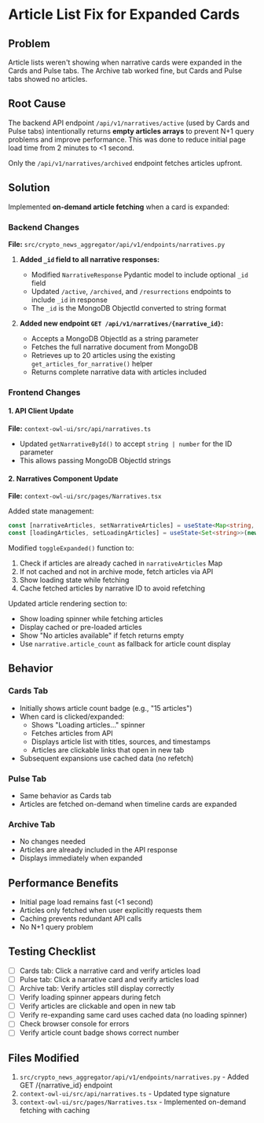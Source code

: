 # Article List Fix for Expanded Cards

## Problem
Article lists weren't showing when narrative cards were expanded in the Cards and Pulse tabs. The Archive tab worked fine, but Cards and Pulse tabs showed no articles.

## Root Cause
The backend API endpoint `/api/v1/narratives/active` (used by Cards and Pulse tabs) intentionally returns **empty articles arrays** to prevent N+1 query problems and improve performance. This was done to reduce initial page load time from 2 minutes to <1 second.

Only the `/api/v1/narratives/archived` endpoint fetches articles upfront.

## Solution
Implemented **on-demand article fetching** when a card is expanded:

### Backend Changes
**File:** `src/crypto_news_aggregator/api/v1/endpoints/narratives.py`

1. **Added `_id` field to all narrative responses:**
   - Modified `NarrativeResponse` Pydantic model to include optional `_id` field
   - Updated `/active`, `/archived`, and `/resurrections` endpoints to include `_id` in response
   - The `_id` is the MongoDB ObjectId converted to string format

2. **Added new endpoint `GET /api/v1/narratives/{narrative_id}`:**
   - Accepts a MongoDB ObjectId as a string parameter
   - Fetches the full narrative document from MongoDB
   - Retrieves up to 20 articles using the existing `get_articles_for_narrative()` helper
   - Returns complete narrative data with articles included

### Frontend Changes

#### 1. API Client Update
**File:** `context-owl-ui/src/api/narratives.ts`
- Updated `getNarrativeById()` to accept `string | number` for the ID parameter
- This allows passing MongoDB ObjectId strings

#### 2. Narratives Component Update
**File:** `context-owl-ui/src/pages/Narratives.tsx`

Added state management:
```typescript
const [narrativeArticles, setNarrativeArticles] = useState<Map<string, any[]>>(new Map());
const [loadingArticles, setLoadingArticles] = useState<Set<string>>(new Set());
```

Modified `toggleExpanded()` function to:
1. Check if articles are already cached in `narrativeArticles` Map
2. If not cached and not in archive mode, fetch articles via API
3. Show loading state while fetching
4. Cache fetched articles by narrative ID to avoid refetching

Updated article rendering section to:
- Show loading spinner while fetching articles
- Display cached or pre-loaded articles
- Show "No articles available" if fetch returns empty
- Use `narrative.article_count` as fallback for article count display

## Behavior

### Cards Tab
- Initially shows article count badge (e.g., "15 articles")
- When card is clicked/expanded:
  - Shows "Loading articles..." spinner
  - Fetches articles from API
  - Displays article list with titles, sources, and timestamps
  - Articles are clickable links that open in new tab
- Subsequent expansions use cached data (no refetch)

### Pulse Tab
- Same behavior as Cards tab
- Articles are fetched on-demand when timeline cards are expanded

### Archive Tab
- No changes needed
- Articles are already included in the API response
- Displays immediately when expanded

## Performance Benefits
- Initial page load remains fast (<1 second)
- Articles only fetched when user explicitly requests them
- Caching prevents redundant API calls
- No N+1 query problem

## Testing Checklist
- [ ] Cards tab: Click a narrative card and verify articles load
- [ ] Pulse tab: Click a narrative card and verify articles load
- [ ] Archive tab: Verify articles still display correctly
- [ ] Verify loading spinner appears during fetch
- [ ] Verify articles are clickable and open in new tab
- [ ] Verify re-expanding same card uses cached data (no loading spinner)
- [ ] Check browser console for errors
- [ ] Verify article count badge shows correct number

## Files Modified
1. `src/crypto_news_aggregator/api/v1/endpoints/narratives.py` - Added GET /{narrative_id} endpoint
2. `context-owl-ui/src/api/narratives.ts` - Updated type signature
3. `context-owl-ui/src/pages/Narratives.tsx` - Implemented on-demand fetching with caching
